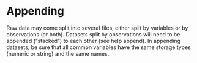 # Appending
Raw data may come split into several files, either split by variables or by observations (or both). Datasets split by observations will need to be appended (“stacked”) to each other (see help append). In appending datasets, be sure that all common variables have the same storage types (numeric or string) and the same names.
